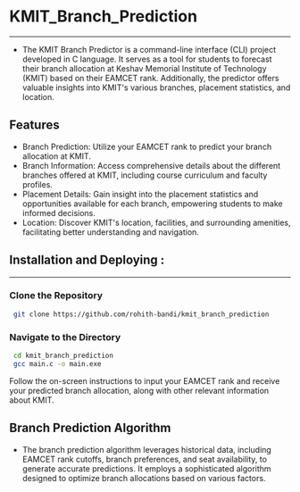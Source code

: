 # KMIT_Branch_Prediction
------------------------------

- The KMIT Branch Predictor is a command-line interface (CLI) project developed in C language. It serves as a tool for students to forecast their branch allocation at Keshav Memorial Institute of Technology (KMIT) based on their EAMCET rank. Additionally, the predictor offers valuable insights into KMIT's various branches, placement statistics, and location.


Features
--------

- Branch Prediction: Utilize your EAMCET rank to predict your branch allocation at KMIT.
- Branch Information: Access comprehensive details about the different branches offered at KMIT, including course curriculum and faculty profiles.
- Placement Details: Gain insight into the placement statistics and opportunities available for each branch, empowering students to make informed decisions.
- Location: Discover KMIT's location, facilities, and surrounding amenities, facilitating better understanding and navigation.


## Installation and Deploying :
--------------
### Clone the Repository
``` bash
 git clone https://github.com/rohith-bandi/kmit_branch_prediction
```
### Navigate to the Directory
``` bash
 cd kmit_branch_prediction
 gcc main.c -o main.exe
```

Follow the on-screen instructions to input your EAMCET rank and receive your predicted branch allocation, along with other relevant information about KMIT.



Branch Prediction Algorithm
----------------------------------

- The branch prediction algorithm leverages historical data, including EAMCET rank cutoffs, branch preferences, and seat availability, to generate accurate predictions. It employs a sophisticated algorithm designed to optimize branch allocations based on various factors.


